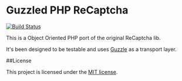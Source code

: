 # Guzzled PHP ReCaptcha

[![Build Status](https://secure.travis-ci.org/romainneutron/ReCaptcha.png?branch=master)](http://travis-ci.org/romainneutron/ReCaptcha)

This is a Object Oriented PHP port of the original ReCaptcha lib.

It's been designed to be testable and uses [Guzzle](http://guzzlephp.org) as a
transport layer.

##License

This project is licensed under the [MIT license](http://opensource.org/licenses/MIT).




